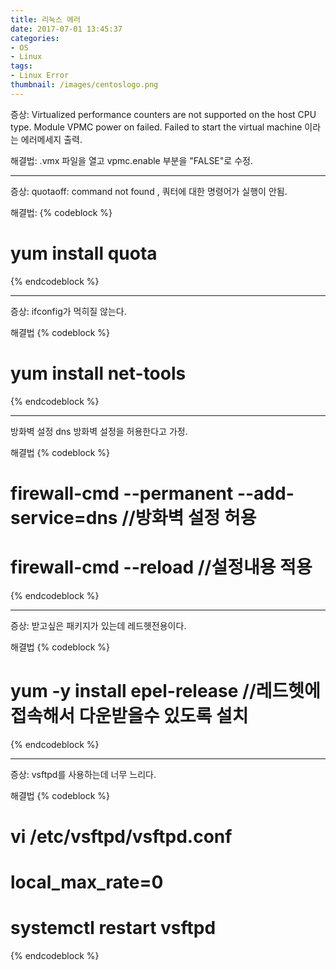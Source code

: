 ```yaml
---
title: 리눅스 에러
date: 2017-07-01 13:45:37
categories:
- OS
- Linux
tags:
- Linux Error
thumbnail: /images/centoslogo.png
---
```


증상:
Virtualized performance counters are not supported on the host CPU type. Module VPMC power on failed. Failed to start the virtual machine 이라는 에러메세지 출력.

해결법:
.vmx 파일을 열고 vpmc.enable 부분을 "FALSE"로 수정.

---

증상:
quotaoff: command not found    , 쿼터에 대한 명령어가 실행이 안됨.

해결법:
{% codeblock %}
# yum install quota
{% endcodeblock %}

---

증상:
ifconfig가 먹히질 않는다.

해결법
{% codeblock %}
# yum install net-tools
{% endcodeblock %}

---

방화벽 설정
dns 방화벽 설정을 허용한다고 가정.

해결법
{% codeblock %}
# firewall-cmd --permanent --add-service=dns  //방화벽 설정 허용
# firewall-cmd --reload     //설정내용 적용
{% endcodeblock %}


---

증상:
받고싶은 패키지가 있는데 레드헷전용이다.

해결법
{% codeblock %}
# yum -y install epel-release   //레드헷에 접속해서 다운받을수 있도록 설치
{% endcodeblock %}

---

증상: vsftpd를 사용하는데 너무 느리다.

해결법
{% codeblock %}
# vi /etc/vsftpd/vsftpd.conf

# local_max_rate=0

# systemctl restart vsftpd

{% endcodeblock %}
